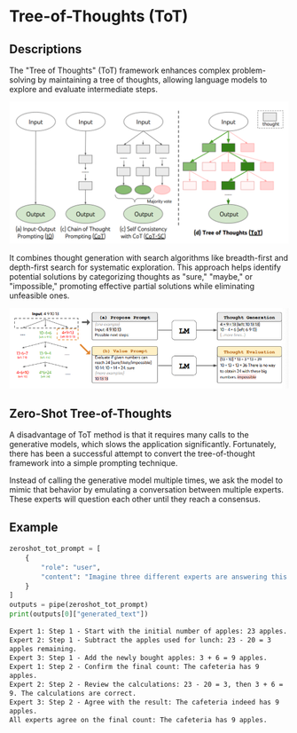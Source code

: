 # Tree-of-Thoughts (ToT)

## Descriptions

The "Tree of Thoughts" (ToT) framework enhances complex problem-solving by maintaining a tree of thoughts, allowing language models to explore and evaluate intermediate steps.

![](tree_of_thoughts/image2.png)

It combines thought generation with search algorithms like breadth-first and depth-first search for systematic exploration. This approach helps identify potential solutions by categorizing thoughts as "sure," "maybe," or "impossible," promoting effective partial solutions while eliminating unfeasible ones.

![](tree_of_thoughts/image1.png)

## Zero-Shot Tree-of-Thoughts

A disadvantage of ToT method is that it requires many calls to the generative models, which slows the application significantly. Fortunately, there has been a successful attempt to convert the tree-of-thought framework into a simple prompting technique.

Instead of calling the generative model multiple times, we ask the model to mimic that behavior by emulating a conversation between multiple experts. These experts will question each other until they reach a consensus.

## Example

```python
zeroshot_tot_prompt = [
    {
        "role": "user",
        "content": "Imagine three different experts are answering this question. All experts will write down 1 step of their thinking, then share it with the group. Then all experts will go on to the next step, etc. If any expert realizes they're wrong at any point then they leave. The question is 'The cafeteria had 23 apples. If they used 20 to make lunch and bought 6 more, how many apples do they have?' Make sure to discuss the results."
    }
]
outputs = pipe(zeroshot_tot_prompt)
print(outputs[0]["generated_text"])
```

```text
Expert 1: Step 1 - Start with the initial number of apples: 23 apples.
Expert 2: Step 1 - Subtract the apples used for lunch: 23 - 20 = 3 apples remaining.
Expert 3: Step 1 - Add the newly bought apples: 3 + 6 = 9 apples.
Expert 1: Step 2 - Confirm the final count: The cafeteria has 9 apples.
Expert 2: Step 2 - Review the calculations: 23 - 20 = 3, then 3 + 6 = 9. The calculations are correct.
Expert 3: Step 2 - Agree with the result: The cafeteria indeed has 9 apples.
All experts agree on the final count: The cafeteria has 9 apples.
```
